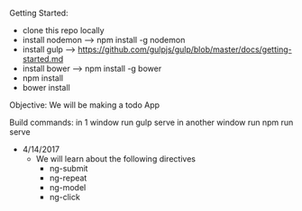 Getting Started:
- clone this repo locally
- install nodemon --> npm install -g nodemon
- install gulp --> https://github.com/gulpjs/gulp/blob/master/docs/getting-started.md
- install bower --> npm install -g bower
- npm install
- bower install

Objective: We will be making a todo App

Build commands:
in 1 window run gulp serve
in another window run npm run serve

- 4/14/2017
    - We will learn about the following directives
        - ng-submit
        - ng-repeat
        - ng-model
        - ng-click